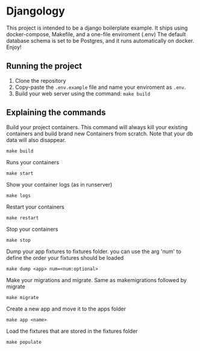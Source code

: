 # Djangology
This project is intended to be a django boilerplate example.
It ships using docker-compose, Makefile, and a one-file enviroment (.env)
The default database schema is set to be Postgres, and it runs automatically on docker.
Enjoy!

## Running the project

1. Clone the repository
2. Copy-paste the `.env.example` file and name your enviroment as `.env`.
3. Build your web server using the command: `make build`

## Explaining the commands

 
Build your project containers. This command will always kill your existing containers and build brand new Containers from scratch. Note that your db data will also disappear.
 ```
 make build
 ```
 
Runs your containers
 ```
 make start
 ```
 
Show your container logs (as in runserver)
 ```
 make logs
 ```
 
Restart your containers
 ```
 make restart
 ```
 
Stop your containers
 ```
 make stop
 ```
 
Dump your app fixtures to fixtures folder. you can use the arg 'num' to define the order your fixtures should be loaded
 ```
 make dump <app> num=<num:optional>
 ```
 
Make your migrations and migrate. Same as makemigrations followed by migrate
 ```
 make migrate
 ```
 
Create a new app and move it to the apps folder
 ```
 make app <name>
 ```
 
Load the fixtures that are stored in the fixtures folder
 ```
 make populate
 ```
